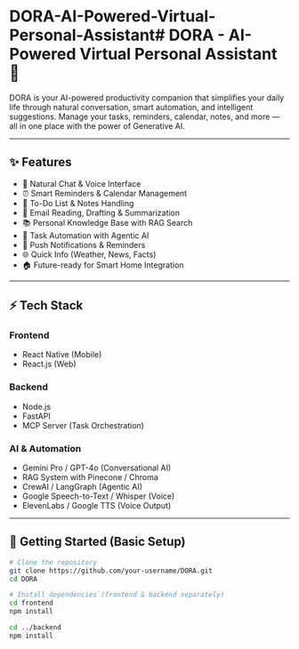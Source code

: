 # DORA-AI-Powered-Virtual-Personal-Assistant# DORA - AI-Powered Virtual Personal Assistant 🤖

DORA is your AI-powered productivity companion that simplifies your daily life through natural conversation, smart automation, and intelligent suggestions. Manage your tasks, reminders, calendar, notes, and more — all in one place with the power of Generative AI.

---

## ✨ Features

- 💬 Natural Chat & Voice Interface
- ⏰ Smart Reminders & Calendar Management
- 📝 To-Do List & Notes Handling
- 📧 Email Reading, Drafting & Summarization
- 📚 Personal Knowledge Base with RAG Search
- 🤖 Task Automation with Agentic AI
- 🔔 Push Notifications & Reminders
- 🌐 Quick Info (Weather, News, Facts)
- 🏠 Future-ready for Smart Home Integration

---

## ⚡ Tech Stack

### Frontend
- React Native (Mobile)
- React.js (Web)

### Backend
- Node.js
- FastAPI
- MCP Server (Task Orchestration)

### AI & Automation
- Gemini Pro / GPT-4o (Conversational AI)
- RAG System with Pinecone / Chroma
- CrewAI / LangGraph (Agentic AI)
- Google Speech-to-Text / Whisper (Voice)
- ElevenLabs / Google TTS (Voice Output)

---

## 🚀 Getting Started (Basic Setup)

```bash
# Clone the repository
git clone https://github.com/your-username/DORA.git
cd DORA

# Install dependencies (frontend & backend separately)
cd frontend
npm install

cd ../backend
npm install
